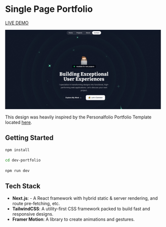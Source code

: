 # Single Page Portfolio

[LIVE DEMO](https://dev-portfolio-dngtnv.netlify.app/)

![](./doc/page.png)

This design was heavily inspired by the Personalfolio Portfolio Template located [here](https://www.figma.com/community/file/1297484254996536416).

## Getting Started

```bash
npm install

cd dev-portfolio

npm run dev
```

## Tech Stack

- **Next.js**: - A React framework with hybrid static & server rendering, and route pre-fetching, etc.
- **TailwindCSS**: A utility-first CSS framework packed to build fast and responsive designs.
- **Framer Motion**: A library to create animations and gestures.
